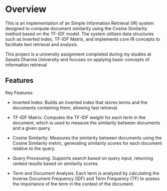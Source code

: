 
# Overview

This is an implementation of an Simple Information Retrieval (IR) system designed to compute document similarity using the Cosine Similarity method based on the TF-IDF model. The system utilizes data structures such as Inverted Index, TF-IDF Matrix, and implements core IR concepts to facilitate text retrieval and analysis.

This project is a university assignment completed during my studies at Sanata Dharma University and focuses on applying basic concepts of information retrieval




## Features

Key Features:

- Inverted Index: Builds an inverted index that stores terms and the documents containing them, allowing fast retrieval.

- TF-IDF Matrix: Computes the TF-IDF weight for each term in the document, which is used to measure the similarity between documents and a given query.

- Cosine Similarity: Measures the similarity between documents using the Cosine Similarity metric, generating similarity scores for each document relative to the query.

- Query Processing: Supports search based on query input, returning ranked results based on similarity scores.

- Term and Document Analysis: Each term is analyzed by calculating the Inverse Document Frequency (IDF) and Term Frequency (TF) to assess the importance of the term in the context of the document.

